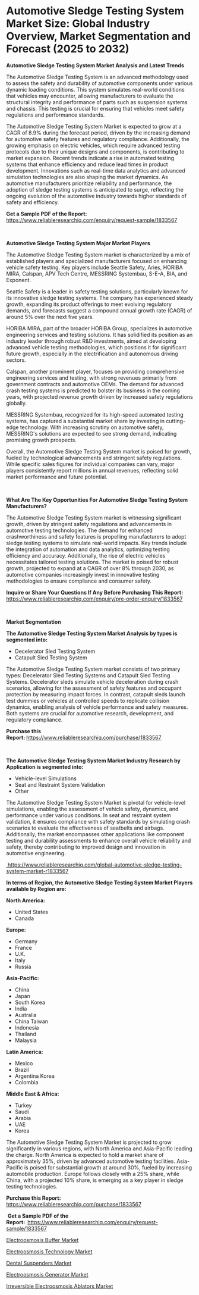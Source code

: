 <p><h1>Automotive Sledge Testing System Market Size: Global Industry Overview, Market Segmentation and Forecast (2025 to 2032)</h1></p><p><strong>Automotive Sledge Testing System Market Analysis and Latest Trends</strong></p>
<p><p>The Automotive Sledge Testing System is an advanced methodology used to assess the safety and durability of automotive components under various dynamic loading conditions. This system simulates real-world conditions that vehicles may encounter, allowing manufacturers to evaluate the structural integrity and performance of parts such as suspension systems and chassis. This testing is crucial for ensuring that vehicles meet safety regulations and performance standards.</p><p>The Automotive Sledge Testing System Market is expected to grow at a CAGR of 8.9% during the forecast period, driven by the increasing demand for automotive safety features and regulatory compliance. Additionally, the growing emphasis on electric vehicles, which require advanced testing protocols due to their unique designs and components, is contributing to market expansion. Recent trends indicate a rise in automated testing systems that enhance efficiency and reduce lead times in product development. Innovations such as real-time data analytics and advanced simulation technologies are also shaping the market dynamics. As automotive manufacturers prioritize reliability and performance, the adoption of sledge testing systems is anticipated to surge, reflecting the ongoing evolution of the automotive industry towards higher standards of safety and efficiency.</p></p>
<p><strong>Get a Sample PDF of the Report:&nbsp;</strong> <a href="https://www.reliableresearchiq.com/enquiry/request-sample/1833567?utm_campaign=1141&utm_medium=2&utm_source=Github&utm_content=ia&utm_term=26032025&utm_id=automotive-sledge-testing-system">https://www.reliableresearchiq.com/enquiry/request-sample/1833567</a></p>
<p>&nbsp;</p>
<p><strong>Automotive Sledge Testing System Major Market Players</strong></p>
<p><p>The Automotive Sledge Testing System market is characterized by a mix of established players and specialized manufacturers focused on enhancing vehicle safety testing. Key players include Seattle Safety, Aries, HORIBA MIRA, Calspan, APV Tech Centre, MESSRING Systembau, S-E-A, BIA, and Exponent.</p><p>Seattle Safety is a leader in safety testing solutions, particularly known for its innovative sledge testing systems. The company has experienced steady growth, expanding its product offerings to meet evolving regulatory demands, and forecasts suggest a compound annual growth rate (CAGR) of around 5% over the next five years.</p><p>HORIBA MIRA, part of the broader HORIBA Group, specializes in automotive engineering services and testing solutions. It has solidified its position as an industry leader through robust R&D investments, aimed at developing advanced vehicle testing methodologies, which positions it for significant future growth, especially in the electrification and autonomous driving sectors.</p><p>Calspan, another prominent player, focuses on providing comprehensive engineering services and testing, with strong revenues primarily from government contracts and automotive OEMs. The demand for advanced crash testing systems is predicted to bolster its business in the coming years, with projected revenue growth driven by increased safety regulations globally.</p><p>MESSRING Systembau, recognized for its high-speed automated testing systems, has captured a substantial market share by investing in cutting-edge technology. With increasing scrutiny on automotive safety, MESSRING's solutions are expected to see strong demand, indicating promising growth prospects.</p><p>Overall, the Automotive Sledge Testing System market is poised for growth, fueled by technological advancements and stringent safety regulations. While specific sales figures for individual companies can vary, major players consistently report millions in annual revenues, reflecting solid market performance and future potential.</p></p>
<p>&nbsp;</p>
<p><strong>What Are The Key Opportunities For Automotive Sledge Testing System Manufacturers?</strong></p>
<p><p>The Automotive Sledge Testing System market is witnessing significant growth, driven by stringent safety regulations and advancements in automotive testing technologies. The demand for enhanced crashworthiness and safety features is propelling manufacturers to adopt sledge testing systems to simulate real-world impacts. Key trends include the integration of automation and data analytics, optimizing testing efficiency and accuracy. Additionally, the rise of electric vehicles necessitates tailored testing solutions. The market is poised for robust growth, projected to expand at a CAGR of over 8% through 2030, as automotive companies increasingly invest in innovative testing methodologies to ensure compliance and consumer safety.</p></p>
<p><strong>Inquire or Share Your Questions If Any Before Purchasing This Report:</strong> <a href="https://www.reliableresearchiq.com/enquiry/pre-order-enquiry/1833567?utm_campaign=1141&utm_medium=2&utm_source=Github&utm_content=ia&utm_term=26032025&utm_id=automotive-sledge-testing-system">https://www.reliableresearchiq.com/enquiry/pre-order-enquiry/1833567</a></p>
<p>&nbsp;</p>
<p><strong>Market Segmentation</strong></p>
<p><strong>The Automotive Sledge Testing System Market Analysis by types is segmented into:</strong></p>
<p><ul><li>Decelerator Sled Testing System</li><li>Catapult Sled Testing System</li></ul></p>
<p><p>The Automotive Sledge Testing System market consists of two primary types: Decelerator Sled Testing Systems and Catapult Sled Testing Systems. Decelerator sleds simulate vehicle deceleration during crash scenarios, allowing for the assessment of safety features and occupant protection by measuring impact forces. In contrast, catapult sleds launch test dummies or vehicles at controlled speeds to replicate collision dynamics, enabling analysis of vehicle performance and safety measures. Both systems are crucial for automotive research, development, and regulatory compliance.</p></p>
<p><strong>Purchase this Report:&nbsp;</strong><a href="https://www.reliableresearchiq.com/purchase/1833567?utm_campaign=1141&utm_medium=2&utm_source=Github&utm_content=ia&utm_term=26032025&utm_id=automotive-sledge-testing-system">https://www.reliableresearchiq.com/purchase/1833567</a></p>
<p>&nbsp;</p>
<p><strong>The Automotive Sledge Testing System Market Industry Research by Application is segmented into:</strong></p>
<p><ul><li>Vehicle-level Simulations</li><li>Seat and Restraint System Validation</li><li>Other</li></ul></p>
<p><p>The Automotive Sledge Testing System Market is pivotal for vehicle-level simulations, enabling the assessment of vehicle safety, dynamics, and performance under various conditions. In seat and restraint system validation, it ensures compliance with safety standards by simulating crash scenarios to evaluate the effectiveness of seatbelts and airbags. Additionally, the market encompasses other applications like component testing and durability assessments to enhance overall vehicle reliability and safety, thereby contributing to improved design and innovation in automotive engineering.</p></p>
<p><a href="https://www.reliableresearchiq.com/global-automotive-sledge-testing-system-market-r1833567?utm_campaign=1141&utm_medium=2&utm_source=Github&utm_content=ia&utm_term=26032025&utm_id=automotive-sledge-testing-system">&nbsp;https://www.reliableresearchiq.com/global-automotive-sledge-testing-system-market-r1833567</a></p>
<p><strong>In terms of Region, the Automotive Sledge Testing System Market Players available by Region are:</strong></p>
<p>
    <p> <strong> North America: </strong>
        <ul>
            <li>United States</li>
            <li>Canada</li>
        </ul>
        </p> 
    <p> <strong> Europe: </strong>
        <ul>
            <li>Germany</li>
            <li>France</li>
            <li>U.K.</li>
            <li>Italy</li>
            <li>Russia</li>
        </ul>
        </p> 
    <p> <strong> Asia-Pacific: </strong>
        <ul>
            <li>China</li>
            <li>Japan</li>
            <li>South Korea</li>
            <li>India</li>
            <li>Australia</li>
            <li>China Taiwan</li>
            <li>Indonesia</li>
            <li>Thailand</li>
            <li>Malaysia</li>
        </ul>
        </p> 
    <p> <strong> Latin America: </strong>
        <ul>
            <li>Mexico</li>
            <li>Brazil</li>
            <li>Argentina Korea</li>
            <li>Colombia</li>
        </ul>
        </p> 
    <p> <strong> Middle East & Africa: </strong>
        <ul>
            <li>Turkey</li>
            <li>Saudi</li>
            <li>Arabia</li>
            <li>UAE</li>
            <li>Korea</li>
        </ul>
    </p>
    </p>
<p><p>The Automotive Sledge Testing System Market is projected to grow significantly in various regions, with North America and Asia-Pacific leading the charge. North America is expected to hold a market share of approximately 35%, driven by advanced automotive testing facilities. Asia-Pacific is poised for substantial growth at around 30%, fueled by increasing automobile production. Europe follows closely with a 25% share, while China, with a projected 10% share, is emerging as a key player in sledge testing technologies.</p></p>
<p><strong>Purchase this Report: </strong><a href="https://www.reliableresearchiq.com/purchase/1833567?utm_campaign=1141&utm_medium=2&utm_source=Github&utm_content=ia&utm_term=26032025&utm_id=automotive-sledge-testing-system">https://www.reliableresearchiq.com/purchase/1833567</a></p>
<p>&nbsp;<strong>Get a Sample PDF of the Report:&nbsp;&nbsp;</strong><a href="https://www.reliableresearchiq.com/enquiry/request-sample/1833567?utm_campaign=1141&utm_medium=2&utm_source=Github&utm_content=ia&utm_term=26032025&utm_id=automotive-sledge-testing-system">https://www.reliableresearchiq.com/enquiry/request-sample/1833567</a></p>
<p><strong></strong></p>
<p><p><a href="https://github.com/kavechoxo/Market-Research-Report-List-1/blob/main/electroosmosis-buffer-market.md?utm_campaign=1141&utm_medium=2&utm_source=Github&utm_content=ia&utm_term=26032025&utm_id=automotive-sledge-testing-system">Electroosmosis Buffer Market</a></p><p><a href="https://github.com/jensanohishi/Market-Research-Report-List-1/blob/main/electroosmosis-technology-market.md?utm_campaign=1141&utm_medium=2&utm_source=Github&utm_content=ia&utm_term=26032025&utm_id=automotive-sledge-testing-system">Electroosmosis Technology Market</a></p><p><a href="https://github.com/boonegoicks7/Market-Research-Report-List-1/blob/main/dental-suspenders-market.md?utm_campaign=1141&utm_medium=2&utm_source=Github&utm_content=ia&utm_term=26032025&utm_id=automotive-sledge-testing-system">Dental Suspenders Market</a></p><p><a href="https://github.com/gavalegeyndt26/Market-Research-Report-List-1/blob/main/electroosmosis-generator-market.md?utm_campaign=1141&utm_medium=2&utm_source=Github&utm_content=ia&utm_term=26032025&utm_id=automotive-sledge-testing-system">Electroosmosis Generator Market</a></p><p><a href="https://github.com/qianyateina/Market-Research-Report-List-1/blob/main/irreversible-electroosmosis-ablators-market.md?utm_campaign=1141&utm_medium=2&utm_source=Github&utm_content=ia&utm_term=26032025&utm_id=automotive-sledge-testing-system">Irreversible Electroosmosis Ablators Market</a></p></p>